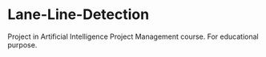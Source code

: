 # Lane-Line-Detection
Project in Artificial Intelligence Project Management course. For educational purpose.
